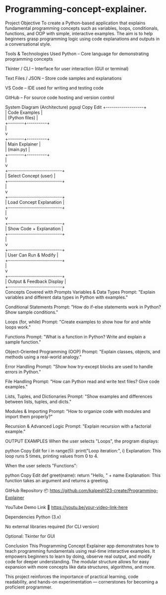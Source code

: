 # Programming-concept-explainer.
Project Objective
To create a Python-based application that explains fundamental programming concepts such as variables, loops, conditionals, functions, and OOP with simple, interactive examples. The aim is to help beginners grasp programming logic using code explanations and outputs in a conversational style.

Tools & Technologies Used
Python – Core language for demonstrating programming concepts

Tkinter / CLI – Interface for user interaction (GUI or terminal)

Text Files / JSON – Store code samples and explanations

VS Code – IDE used for writing and testing code

GitHub – For source code hosting and version control

System Diagram (Architecture)
pgsql
Copy
Edit
+-------------------+  
|   Code Examples   |  
| (Python files)    |  
+--------+----------+  
         |  
         v  
+--------+----------+  
|  Main Explainer   |  
|  (main.py)        |  
+--------+----------+  
         |  
         v  
+---------------------------+  
| Select Concept (user)     |  
+---------------------------+  
         |  
         v  
+---------------------------+  
| Load Concept Explanation  |  
+---------------------------+  
         |  
         v  
+---------------------------+  
| Show Code + Explanation   |  
+---------------------------+  
         |  
         v  
+---------------------------+  
| User Can Run & Modify     |  
+---------------------------+  
         |  
         v  
+---------------------------+  
| Output & Feedback Display |  
+---------------------------+  
Concepts Covered with Prompts
Variables & Data Types
Prompt: "Explain variables and different data types in Python with examples."

Conditional Statements
Prompt: "How do if-else statements work in Python? Show sample conditions."

Loops (for, while)
Prompt: "Create examples to show how for and while loops work."

Functions
Prompt: "What is a function in Python? Write and explain a sample function."

Object-Oriented Programming (OOP)
Prompt: "Explain classes, objects, and methods using a real-world analogy."

Error Handling
Prompt: "Show how try-except blocks are used to handle errors in Python."

File Handling
Prompt: "How can Python read and write text files? Give code examples."

Lists, Tuples, and Dictionaries
Prompt: "Show examples and differences between lists, tuples, and dicts."

Modules & Importing
Prompt: "How to organize code with modules and import them properly?"

Recursion & Advanced Logic
Prompt: "Explain recursion with a factorial example."

OUTPUT EXAMPLES
When the user selects "Loops", the program displays:

python
Copy
Edit
for i in range(5):
    print("Loop iteration:", i)
Explanation: This loop runs 5 times, printing values from 0 to 4.

When the user selects "Functions":

python
Copy
Edit
def greet(name):
    return "Hello, " + name
Explanation: This function takes an argument and returns a greeting.

GitHub Repository
📦 https://github.com/kalpesh123-create/Programming-Explainer

YouTube Demo Link
🎥 https://youtu.be/your-video-link-here

Dependencies
Python (3.x)

No external libraries required (for CLI version)

Optional: Tkinter for GUI

Conclusion
This Programming Concept Explainer app demonstrates how to teach programming fundamentals using real-time interactive examples. It empowers beginners to learn by doing, observe real output, and modify code for deeper understanding. The modular structure allows for easy expansion with more concepts like data structures, algorithms, and more.

This project reinforces the importance of practical learning, code readability, and hands-on experimentation — cornerstones for becoming a proficient programmer.

